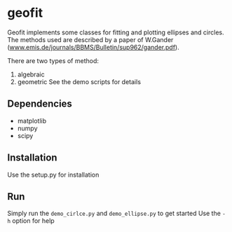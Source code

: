 geofit
======

Geofit implements some classes for fitting and plotting ellipses and circles.
The methods used are described by a paper of W.Gander (www.emis.de/journals/BBMS/Bulletin/sup962/gander.pdf).

There are two types of method:
 1) algebraic
 2) geometric
See the demo scripts for details

Dependencies
------------
- matplotlib
- numpy
- scipy

Installation
------------
Use the setup.py for installation

Run
---
Simply run the ```demo_cirlce.py``` and ```demo_ellipse.py``` to get started
Use the ```-h``` option for help
